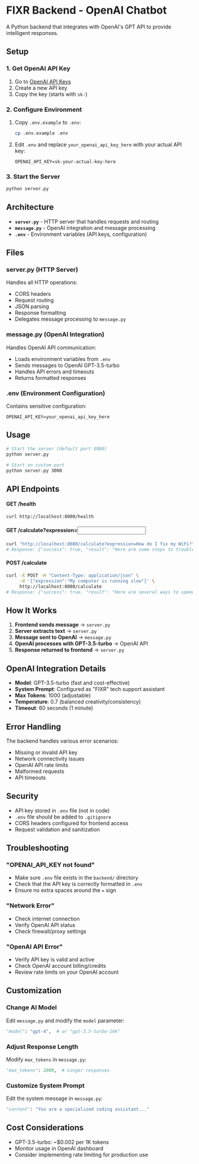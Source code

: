 # FIXR Backend - OpenAI Chatbot

A Python backend that integrates with OpenAI's GPT API to provide intelligent responses.

## Setup

### 1. Get OpenAI API Key
1. Go to [OpenAI API Keys](https://platform.openai.com/api-keys)
2. Create a new API key
3. Copy the key (starts with `sk-`)

### 2. Configure Environment
1. Copy `.env.example` to `.env`:
   ```bash
   cp .env.example .env
   ```
2. Edit `.env` and replace `your_openai_api_key_here` with your actual API key:
   ```
   OPENAI_API_KEY=sk-your-actual-key-here
   ```

### 3. Start the Server
```bash
python server.py
```

## Architecture

- **`server.py`** - HTTP server that handles requests and routing
- **`message.py`** - OpenAI integration and message processing
- **`.env`** - Environment variables (API keys, configuration)

## Files

### server.py (HTTP Server)
Handles all HTTP operations:
- CORS headers
- Request routing
- JSON parsing
- Response formatting
- Delegates message processing to `message.py`

### message.py (OpenAI Integration)
Handles OpenAI API communication:
- Loads environment variables from `.env`
- Sends messages to OpenAI GPT-3.5-turbo
- Handles API errors and timeouts
- Returns formatted responses

### .env (Environment Configuration)
Contains sensitive configuration:
```
OPENAI_API_KEY=your_openai_api_key_here
```

## Usage

```bash
# Start the server (default port 8080)
python server.py

# Start on custom port
python server.py 3000
```

## API Endpoints

#### GET /health
```bash
curl http://localhost:8080/health
```

#### GET /calculate?expression=<input>
```bash
curl "http://localhost:8080/calculate?expression=How do I fix my WiFi?"
# Response: {"success": true, "result": "Here are some steps to troubleshoot WiFi issues..."}
```

#### POST /calculate
```bash
curl -X POST -H "Content-Type: application/json" \
     -d '{"expression":"My computer is running slow"}' \
     http://localhost:8080/calculate
# Response: {"success": true, "result": "Here are several ways to speed up your computer..."}
```

## How It Works

1. **Frontend sends message** → `server.py`
2. **Server extracts text** → `server.py`
3. **Message sent to OpenAI** → `message.py`
4. **OpenAI processes with GPT-3.5-turbo** → OpenAI API
5. **Response returned to frontend** → `server.py`

## OpenAI Integration Details

- **Model**: GPT-3.5-turbo (fast and cost-effective)
- **System Prompt**: Configured as "FIXR" tech support assistant
- **Max Tokens**: 1000 (adjustable)
- **Temperature**: 0.7 (balanced creativity/consistency)
- **Timeout**: 60 seconds (1 minute)

## Error Handling

The backend handles various error scenarios:
- Missing or invalid API key
- Network connectivity issues
- OpenAI API rate limits
- Malformed requests
- API timeouts

## Security

- API key stored in `.env` file (not in code)
- `.env` file should be added to `.gitignore`
- CORS headers configured for frontend access
- Request validation and sanitization

## Troubleshooting

### "OPENAI_API_KEY not found"
- Make sure `.env` file exists in the `backend/` directory
- Check that the API key is correctly formatted in `.env`
- Ensure no extra spaces around the `=` sign

### "Network Error"
- Check internet connection
- Verify OpenAI API status
- Check firewall/proxy settings

### "OpenAI API Error"
- Verify API key is valid and active
- Check OpenAI account billing/credits
- Review rate limits on your OpenAI account

## Customization

### Change AI Model
Edit `message.py` and modify the `model` parameter:
```python
"model": "gpt-4",  # or "gpt-3.5-turbo-16k"
```

### Adjust Response Length
Modify `max_tokens` in `message.py`:
```python
"max_tokens": 2000,  # Longer responses
```

### Customize System Prompt
Edit the system message in `message.py`:
```python
"content": "You are a specialized coding assistant..."
```

## Cost Considerations

- GPT-3.5-turbo: ~$0.002 per 1K tokens
- Monitor usage in OpenAI dashboard
- Consider implementing rate limiting for production use